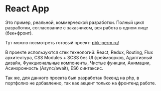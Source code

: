 # React App

Это пример, реальной, коммерческой разработки.
Полный цикл разработки, согласование с заказчиком, вся работа в одном лице (бек+фронт). 

Тут можно посмотреть готовый проект: <a href="https://pbk-perm.ru/">pbk-perm.ru/</a> 

В проекте используются стек технологий:
React, Redux, Routing, Flux архитектура, CSS Modules + SCSS без UI фреймворков, Адаптивный дизайн, Функциональные компоненты, Чистые функции, Анимации, Асинхронность (Async/await), ES6 синтаксис. 

Так же, для данного проекта был разработан бекенд на php, в портфолио не добавленно, так как акцент только на фронтенд работе.




